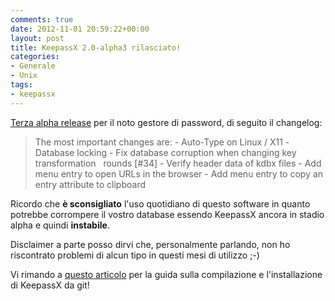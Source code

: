 ```yaml
---
comments: true
date: 2012-11-01 20:59:22+00:00
layout: post
title: KeepassX 2.0-alpha3 rilasciato!
categories:
- Generale
- Unix
tags:
- keepassx
---
```


[Terza alpha release](http://www.keepassx.org/news/2012/10/367) per il noto gestore di password, di seguito il changelog:


<blockquote>The most important changes are:
- Auto-Type on Linux / X11
- Database locking
- Fix database corruption when changing key transformation   rounds [#34]
- Verify header data of kdbx files
- Add menu entry to open URLs in the browser
- Add menu entry to copy an entry attribute to clipboard</blockquote>


Ricordo che **è sconsigliato** l'uso quotidiano di questo software in quanto potrebbe corrompere il vostro database essendo KeepassX ancora in stadio alpha e quindi **instabile**.

Disclaimer a parte posso dirvi che, personalmente parlando, non ho riscontrato problemi di alcun tipo in questi mesi di utilizzo ;-)

Vi rimando a [questo articolo](http://www.polslinux.it/2012/keepassx-2-0-alpha1/) per la guida sulla compilazione e l'installazione di KeepassX da git!
